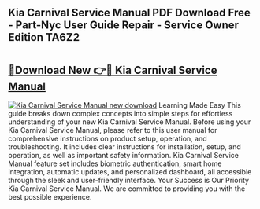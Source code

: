 ## Kia Carnival Service Manual PDF Download Free - Part-Nyc User Guide Repair - Service Owner Edition TA6Z2

# <h2><a href="http://bc7380.oget.top/?id=Kia+Carnival+Service+Manual">🔗Download New 👉🔴 Kia Carnival Service Manual</a></h2>

[![Kia Carnival Service Manual new download](https://i.imgur.com/5g1atiW.png)](http://bc7380.oget.top/?id=Kia+Carnival+Service+Manual)
Learning Made Easy This guide breaks down complex concepts into simple steps for effortless understanding of your new Kia Carnival Service Manual. Before using your Kia Carnival Service Manual, please refer to this user manual for comprehensive instructions on product setup, operation, and troubleshooting. It includes clear instructions for installation, setup, and operation, as well as important safety information. Kia Carnival Service Manual feature set includes biometric authentication, smart home integration, automatic updates, and personalized dashboard, all accessible through the sleek and user-friendly interface. Your Success is Our Priority Kia Carnival Service Manual. We are committed to providing you with the best possible experience.
